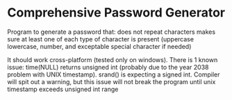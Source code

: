 # Comprehensive Password Generator
Program to generate a password that:
	does not repeat characters
	makes sure at least one of each type of character is present (uppercase lowercase, number, and exceptable special character if needed)
	
It should work cross-platform (tested only on windows).
There is 1 known issue: 
	time(NULL) returns unsigned int (probably due to the year 2038 problem with UNIX timestamp). srand() is expecting a signed int. Compiler will spit out a warning, but this issue will not break the program until unix timestamp exceeds unsigned int range
